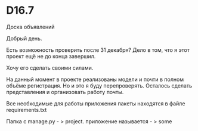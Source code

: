 # D16.7
Доска объявлений

Добрый день. 
<p>Есть возможность проверить после 31 декабря? Дело в том, что я этот проект ещё не до конца завершил.</p>
Хочу его сделать своими силами. 
<p>На данный момент в проекте реализованы модели и почти в полном объёме регистрация. Но и это я буду перепроверять. 
Осталось сделать представления и организовать работу почты.</p>
Все необходимые для работы приложения пакеты находятся в файле requirements.txt

Папка с manage.py - > project. приложение называется - > some
